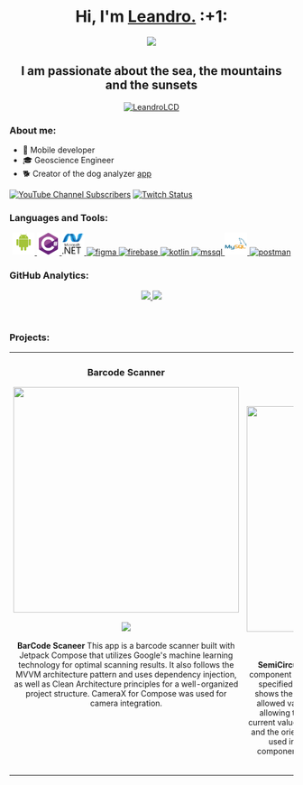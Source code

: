 <div align="center">
<h1 align="center">Hi, I'm <a href="https://www.linkedin.com/in/leandrolcd/">Leandro.</a> :+1:</h1>
</div>
<div align="center">
  <img src="https://i.imgur.com/WYjBEu9.jpg">
  <h2 align="center">I am passionate about the sea, the mountains and the sunsets</h2> 
    
  
</div>

<p align="center"> 
    <a href="https://github.com/ryo-ma/github-profile-trophy">
        <img src="https://github-profile-trophy.vercel.app/?username=LeandroLCD" alt="LeandroLCD" />
    </a> 
</p>

<h3 align="left">About me:</h3> 

- 📲 Mobile developer
- :mortar_board: Geoscience Engineer
- :dog2: Creator of the dog analyzer <a href="https://play.google.com/store/apps/details?id=com.leandrolcd.doganalyzer">app<a/>

[![YouTube Channel Subscribers](https://img.shields.io/youtube/channel/subscribers/UClwKALzXQZHbqVPaOo39u6A?style=social)](https://youtube.com/@BlipBlipCode?sub_confirmation=1)
[![Twitch Status](https://img.shields.io/twitch/status/leandrolcd?style=social)](https://www.twitch.tv/leandrolcd)

<h3 align="left">Languages and Tools:</h3>
  
<p align="center"> <a href="https://developer.android.com" target="_blank" rel="noreferrer"> <img src="https://raw.githubusercontent.com/devicons/devicon/master/icons/android/android-original-wordmark.svg" alt="android" width="40" height="40"/> </a> <a href="https://www.w3schools.com/cs/" target="_blank" rel="noreferrer"> <img src="https://raw.githubusercontent.com/devicons/devicon/master/icons/csharp/csharp-original.svg" alt="csharp" width="40" height="40"/> </a> <a href="https://dotnet.microsoft.com/" target="_blank" rel="noreferrer"> <img src="https://raw.githubusercontent.com/devicons/devicon/master/icons/dot-net/dot-net-original-wordmark.svg" alt="dotnet" width="40" height="40"/> </a> <a href="https://www.figma.com/" target="_blank" rel="noreferrer"> <img src="https://www.vectorlogo.zone/logos/figma/figma-icon.svg" alt="figma" width="40" height="40"/> </a> <a href="https://firebase.google.com/" target="_blank" rel="noreferrer"> <img src="https://www.vectorlogo.zone/logos/firebase/firebase-icon.svg" alt="firebase" width="40" height="40"/> </a> <a href="https://kotlinlang.org" target="_blank" rel="noreferrer"> <img src="https://www.vectorlogo.zone/logos/kotlinlang/kotlinlang-icon.svg" alt="kotlin" width="40" height="40"/> </a> <a href="https://www.microsoft.com/en-us/sql-server" target="_blank" rel="noreferrer"> <img src="https://www.svgrepo.com/show/303229/microsoft-sql-server-logo.svg" alt="mssql" width="40" height="40"/> </a> <a href="https://www.mysql.com/" target="_blank" rel="noreferrer"> <img src="https://raw.githubusercontent.com/devicons/devicon/master/icons/mysql/mysql-original-wordmark.svg" alt="mysql" width="40" height="40"/> </a> <a href="https://postman.com" target="_blank" rel="noreferrer"> <img src="https://www.vectorlogo.zone/logos/getpostman/getpostman-icon.svg" alt="postman" width="40" height="40"/> </a> </p>


 <h3 align="left">GitHub Analytics:</h3>
   

<p align="center">
<a href="https://github.com/LeandroLCD">
  <img height="180em" src="https://github-readme-stats-eight-theta.vercel.app/api?username=LeandroLCD&show_icons=true&theme=algolia&include_all_commits=true&count_private=true"/>
  <img height="180em" src="https://github-readme-stats-eight-theta.vercel.app/api/top-langs/?username=LeandroLCD&layout=compact&langs_count=8&theme=algolia"/>
</a>
</p>
  
  <br>
<h3 align="left">Projects:</h3>
<table>
<tr>

<td width="50%" style="vertical-align: top;">

<h3 align="center">Barcode Scanner</h3>
<div align="center">
<a href="https://github.com/LeandroLCD/BarCode_Scanner" target="_blank"><img src="https://i.imgur.com/9cyhGa0.gif" width="400" height="400"></a>

<br>

<p><a href="https://github.com/LeandroLCD/BarCode_Scanner" target="_blank">
<img src="https://img.shields.io/badge/C%C3%93DIGO-350?style=for-the-badge&logo=github&logoColor=white"></a></p>

<p><strong>BarCode Scaneer</strong> This app is a barcode scanner built with Jetpack Compose that utilizes Google's machine learning technology for optimal scanning results. It also follows the MVVM architecture pattern and uses dependency injection, as well as Clean Architecture principles for a well-organized project structure. CameraX for Compose was used for camera integration.
</p>
 </div>
 <br>
</td>

<td width="50%">
<br>
<br>
<h3 align="center">Semi Circular Gauge</h3>
<div align="center">
<a href="https://github.com/LeandroLCD/SemiCircularGauge" target="_blank"><img src="https://i.imgur.com/JqRMRdj.gif" width="400" height="400"></a>

<p><a href="https://github.com/LeandroLCD/SemiCircularGauge" target="_blank">
<img src="https://img.shields.io/badge/C%C3%93DIGO-350?style=for-the-badge&logo=github&logoColor=white"></a></p>

<p><strong> SemiCircularGauge </strong> - is a Jetpack Compose graphical component that allows to display a numerical value within a specified range, using a semicircular gauge meter that shows the current value and the minimum and maximum allowed values. This component is highly customizable, allowing to set the minimum and maximum values, the current value, the colors of the different graphical elements, and the orientation of the value scale. In addition, it can be used in conjunction with other Jetpack Compose components to build dashboards and data visualization applications.</p>
</div>

</td>


</tr>

</table>                                                                            

<br>
